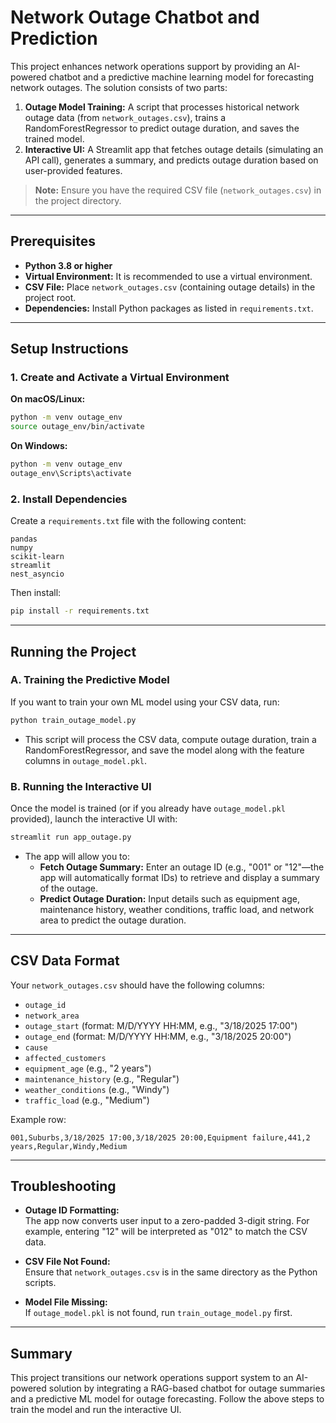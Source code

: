 # Network Outage Chatbot and Prediction

This project enhances network operations support by providing an AI-powered chatbot and a predictive machine learning model for forecasting network outages. The solution consists of two parts:

1. **Outage Model Training:** A script that processes historical network outage data (from `network_outages.csv`), trains a RandomForestRegressor to predict outage duration, and saves the trained model.
2. **Interactive UI:** A Streamlit app that fetches outage details (simulating an API call), generates a summary, and predicts outage duration based on user-provided features.

> **Note:** Ensure you have the required CSV file (`network_outages.csv`) in the project directory.

---

## Prerequisites

- **Python 3.8 or higher**
- **Virtual Environment:** It is recommended to use a virtual environment.
- **CSV File:** Place `network_outages.csv` (containing outage details) in the project root.
- **Dependencies:** Install Python packages as listed in `requirements.txt`.

---

## Setup Instructions

### 1. Create and Activate a Virtual Environment

**On macOS/Linux:**
```bash
python -m venv outage_env
source outage_env/bin/activate
```

**On Windows:**
```bash
python -m venv outage_env
outage_env\Scripts\activate
```

### 2. Install Dependencies

Create a `requirements.txt` file with the following content:
```plaintext
pandas
numpy
scikit-learn
streamlit
nest_asyncio
```
Then install:
```bash
pip install -r requirements.txt
```

---

## Running the Project

### A. Training the Predictive Model

If you want to train your own ML model using your CSV data, run:
```bash
python train_outage_model.py
```
- This script will process the CSV data, compute outage duration, train a RandomForestRegressor, and save the model along with the feature columns in `outage_model.pkl`.

### B. Running the Interactive UI

Once the model is trained (or if you already have `outage_model.pkl` provided), launch the interactive UI with:
```bash
streamlit run app_outage.py
```
- The app will allow you to:
  - **Fetch Outage Summary:** Enter an outage ID (e.g., "001" or "12"—the app will automatically format IDs) to retrieve and display a summary of the outage.
  - **Predict Outage Duration:** Input details such as equipment age, maintenance history, weather conditions, traffic load, and network area to predict the outage duration.

---

## CSV Data Format

Your `network_outages.csv` should have the following columns:
- `outage_id`
- `network_area`
- `outage_start` (format: M/D/YYYY HH:MM, e.g., "3/18/2025 17:00")
- `outage_end` (format: M/D/YYYY HH:MM, e.g., "3/18/2025 20:00")
- `cause`
- `affected_customers`
- `equipment_age` (e.g., "2 years")
- `maintenance_history` (e.g., "Regular")
- `weather_conditions` (e.g., "Windy")
- `traffic_load` (e.g., "Medium")

Example row:
```csv
001,Suburbs,3/18/2025 17:00,3/18/2025 20:00,Equipment failure,441,2 years,Regular,Windy,Medium
```

---

## Troubleshooting

- **Outage ID Formatting:**  
  The app now converts user input to a zero-padded 3-digit string. For example, entering "12" will be interpreted as "012" to match the CSV data.

- **CSV File Not Found:**  
  Ensure that `network_outages.csv` is in the same directory as the Python scripts.

- **Model File Missing:**  
  If `outage_model.pkl` is not found, run `train_outage_model.py` first.

---

## Summary

This project transitions our network operations support system to an AI-powered solution by integrating a RAG-based chatbot for outage summaries and a predictive ML model for outage forecasting. Follow the above steps to train the model and run the interactive UI.